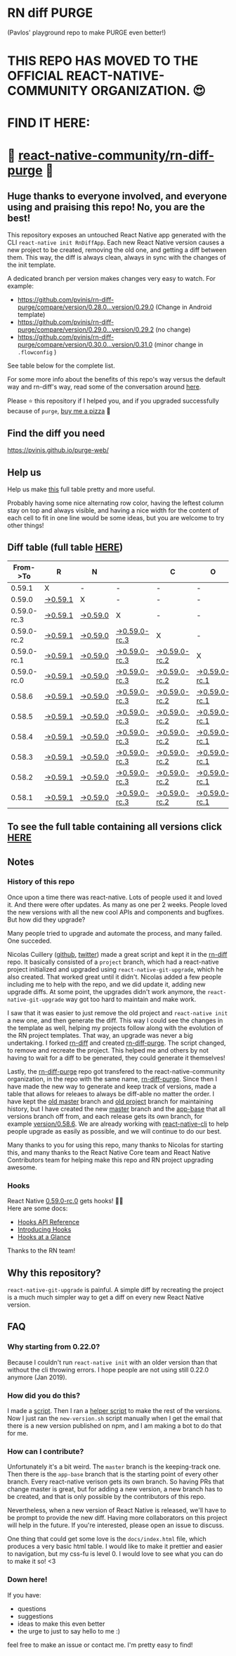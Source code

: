 # RN diff PURGE
(Pavlos' playground repo to make PURGE even better!)

# THIS REPO HAS MOVED TO THE OFFICIAL REACT-NATIVE-COMMUNITY ORGANIZATION. 😍
# FIND IT HERE:  
# 💪 [react-native-community/rn-diff-purge](https://github.com/react-native-community/rn-diff-purge) 🎉
## Huge thanks to everyone involved, and everyone using and praising this repo! No, you are the best!

This repository exposes an untouched React Native app generated with the CLI
`react-native init RnDiffApp`. Each new React Native version causes a new project to be created, removing the old one, and getting a diff between them. This way, the diff is always clean, always in sync with the changes of the init template.

A dedicated branch per version makes changes very easy
to watch. For example:

* https://github.com/pvinis/rn-diff-purge/compare/version/0.28.0...version/0.29.0
(Change in Android template)
* https://github.com/pvinis/rn-diff-purge/compare/version/0.29.0...version/0.29.2
(no change)
* https://github.com/pvinis/rn-diff-purge/compare/version/0.30.0...version/0.31.0
(minor change in `.flowconfig` )

See table below for the complete list.

For some more info about the benefits of this repo's way versus the default way and rn-diff's way, read some of the conversation around [here](https://github.com/react-native-community/discussions-and-proposals/issues/68#issuecomment-452227478).

Please :star: this repository if I helped you, and if you upgraded successfully because of `purge`, [buy me a pizza](https://www.buymeacoffee.com/DGWwHVZ4s) :pizza:

## Find the diff you need
https://pvinis.github.io/purge-web/

## Help us
Help us make [this](https://pvinis.github.io/rn-diff-purge) full table pretty and more useful.

Probably having some nice alternating row color, having the leftest column stay on top and always visible, and having a nice width for the content of each cell to fit in one line would be some ideas, but you are welcome to try other things!

## Diff table (full table [HERE](https://pvinis.github.io/rn-diff-purge))

| From->To    | R                                                                                               | N                                                                                               |                                                                                                           | C                                                                                                         | O                                                                                                         | R                                                                                                    | E                                                                                          |                                                                                            | T                                                                                          | E                                                                                          | A                                                                                          | M   |
| ----------- | ----------------------------------------------------------------------------------------------- | ----------------------------------------------------------------------------------------------- | --------------------------------------------------------------------------------------------------------- | --------------------------------------------------------------------------------------------------------- | --------------------------------------------------------------------------------------------------------- | ---------------------------------------------------------------------------------------------------- | ------------------------------------------------------------------------------------------ | ------------------------------------------------------------------------------------------ | ------------------------------------------------------------------------------------------ | ------------------------------------------------------------------------------------------ | ------------------------------------------------------------------------------------------ | --- |
| 0.59.1      | X                                                                                               | -                                                                                               | -                                                                                                         | -                                                                                                         | -                                                                                                         | -                                                                                                    | -                                                                                          | -                                                                                          | -                                                                                          | -                                                                                          | -                                                                                          | -   |
| 0.59.0      | [->0.59.1](https://github.com/pvinis/rn-diff-purge/compare/version/0.59.0..version/0.59.1)      | X                                                                                               | -                                                                                                         | -                                                                                                         | -                                                                                                         | -                                                                                                    | -                                                                                          | -                                                                                          | -                                                                                          | -                                                                                          | -                                                                                          | -   |
| 0.59.0-rc.3 | [->0.59.1](https://github.com/pvinis/rn-diff-purge/compare/version/0.59.0-rc.3..version/0.59.1) | [->0.59.0](https://github.com/pvinis/rn-diff-purge/compare/version/0.59.0-rc.3..version/0.59.0) | X                                                                                                         | -                                                                                                         | -                                                                                                         | -                                                                                                    | -                                                                                          | -                                                                                          | -                                                                                          | -                                                                                          | -                                                                                          | -   |
| 0.59.0-rc.2 | [->0.59.1](https://github.com/pvinis/rn-diff-purge/compare/version/0.59.0-rc.2..version/0.59.1) | [->0.59.0](https://github.com/pvinis/rn-diff-purge/compare/version/0.59.0-rc.2..version/0.59.0) | [->0.59.0-rc.3](https://github.com/pvinis/rn-diff-purge/compare/version/0.59.0-rc.2..version/0.59.0-rc.3) | X                                                                                                         | -                                                                                                         | -                                                                                                    | -                                                                                          | -                                                                                          | -                                                                                          | -                                                                                          | -                                                                                          | -   |
| 0.59.0-rc.1 | [->0.59.1](https://github.com/pvinis/rn-diff-purge/compare/version/0.59.0-rc.1..version/0.59.1) | [->0.59.0](https://github.com/pvinis/rn-diff-purge/compare/version/0.59.0-rc.1..version/0.59.0) | [->0.59.0-rc.3](https://github.com/pvinis/rn-diff-purge/compare/version/0.59.0-rc.1..version/0.59.0-rc.3) | [->0.59.0-rc.2](https://github.com/pvinis/rn-diff-purge/compare/version/0.59.0-rc.1..version/0.59.0-rc.2) | X                                                                                                         | -                                                                                                    | -                                                                                          | -                                                                                          | -                                                                                          | -                                                                                          | -                                                                                          | -   |
| 0.59.0-rc.0 | [->0.59.1](https://github.com/pvinis/rn-diff-purge/compare/version/0.59.0-rc.0..version/0.59.1) | [->0.59.0](https://github.com/pvinis/rn-diff-purge/compare/version/0.59.0-rc.0..version/0.59.0) | [->0.59.0-rc.3](https://github.com/pvinis/rn-diff-purge/compare/version/0.59.0-rc.0..version/0.59.0-rc.3) | [->0.59.0-rc.2](https://github.com/pvinis/rn-diff-purge/compare/version/0.59.0-rc.0..version/0.59.0-rc.2) | [->0.59.0-rc.1](https://github.com/pvinis/rn-diff-purge/compare/version/0.59.0-rc.0..version/0.59.0-rc.1) | X                                                                                                    | -                                                                                          | -                                                                                          | -                                                                                          | -                                                                                          | -                                                                                          | -   |
| 0.58.6      | [->0.59.1](https://github.com/pvinis/rn-diff-purge/compare/version/0.58.6..version/0.59.1)      | [->0.59.0](https://github.com/pvinis/rn-diff-purge/compare/version/0.58.6..version/0.59.0)      | [->0.59.0-rc.3](https://github.com/pvinis/rn-diff-purge/compare/version/0.58.6..version/0.59.0-rc.3)      | [->0.59.0-rc.2](https://github.com/pvinis/rn-diff-purge/compare/version/0.58.6..version/0.59.0-rc.2)      | [->0.59.0-rc.1](https://github.com/pvinis/rn-diff-purge/compare/version/0.58.6..version/0.59.0-rc.1)      | [->0.59.0-rc.0](https://github.com/pvinis/rn-diff-purge/compare/version/0.58.6..version/0.59.0-rc.0) | X                                                                                          | -                                                                                          | -                                                                                          | -                                                                                          | -                                                                                          | -   |
| 0.58.5      | [->0.59.1](https://github.com/pvinis/rn-diff-purge/compare/version/0.58.5..version/0.59.1)      | [->0.59.0](https://github.com/pvinis/rn-diff-purge/compare/version/0.58.5..version/0.59.0)      | [->0.59.0-rc.3](https://github.com/pvinis/rn-diff-purge/compare/version/0.58.5..version/0.59.0-rc.3)      | [->0.59.0-rc.2](https://github.com/pvinis/rn-diff-purge/compare/version/0.58.5..version/0.59.0-rc.2)      | [->0.59.0-rc.1](https://github.com/pvinis/rn-diff-purge/compare/version/0.58.5..version/0.59.0-rc.1)      | [->0.59.0-rc.0](https://github.com/pvinis/rn-diff-purge/compare/version/0.58.5..version/0.59.0-rc.0) | [->0.58.6](https://github.com/pvinis/rn-diff-purge/compare/version/0.58.5..version/0.58.6) | X                                                                                          | -                                                                                          | -                                                                                          | -                                                                                          | -   |
| 0.58.4      | [->0.59.1](https://github.com/pvinis/rn-diff-purge/compare/version/0.58.4..version/0.59.1)      | [->0.59.0](https://github.com/pvinis/rn-diff-purge/compare/version/0.58.4..version/0.59.0)      | [->0.59.0-rc.3](https://github.com/pvinis/rn-diff-purge/compare/version/0.58.4..version/0.59.0-rc.3)      | [->0.59.0-rc.2](https://github.com/pvinis/rn-diff-purge/compare/version/0.58.4..version/0.59.0-rc.2)      | [->0.59.0-rc.1](https://github.com/pvinis/rn-diff-purge/compare/version/0.58.4..version/0.59.0-rc.1)      | [->0.59.0-rc.0](https://github.com/pvinis/rn-diff-purge/compare/version/0.58.4..version/0.59.0-rc.0) | [->0.58.6](https://github.com/pvinis/rn-diff-purge/compare/version/0.58.4..version/0.58.6) | [->0.58.5](https://github.com/pvinis/rn-diff-purge/compare/version/0.58.4..version/0.58.5) | X                                                                                          | -                                                                                          | -                                                                                          | -   |
| 0.58.3      | [->0.59.1](https://github.com/pvinis/rn-diff-purge/compare/version/0.58.3..version/0.59.1)      | [->0.59.0](https://github.com/pvinis/rn-diff-purge/compare/version/0.58.3..version/0.59.0)      | [->0.59.0-rc.3](https://github.com/pvinis/rn-diff-purge/compare/version/0.58.3..version/0.59.0-rc.3)      | [->0.59.0-rc.2](https://github.com/pvinis/rn-diff-purge/compare/version/0.58.3..version/0.59.0-rc.2)      | [->0.59.0-rc.1](https://github.com/pvinis/rn-diff-purge/compare/version/0.58.3..version/0.59.0-rc.1)      | [->0.59.0-rc.0](https://github.com/pvinis/rn-diff-purge/compare/version/0.58.3..version/0.59.0-rc.0) | [->0.58.6](https://github.com/pvinis/rn-diff-purge/compare/version/0.58.3..version/0.58.6) | [->0.58.5](https://github.com/pvinis/rn-diff-purge/compare/version/0.58.3..version/0.58.5) | [->0.58.4](https://github.com/pvinis/rn-diff-purge/compare/version/0.58.3..version/0.58.4) | X                                                                                          | -                                                                                          | -   |
| 0.58.2      | [->0.59.1](https://github.com/pvinis/rn-diff-purge/compare/version/0.58.2..version/0.59.1)      | [->0.59.0](https://github.com/pvinis/rn-diff-purge/compare/version/0.58.2..version/0.59.0)      | [->0.59.0-rc.3](https://github.com/pvinis/rn-diff-purge/compare/version/0.58.2..version/0.59.0-rc.3)      | [->0.59.0-rc.2](https://github.com/pvinis/rn-diff-purge/compare/version/0.58.2..version/0.59.0-rc.2)      | [->0.59.0-rc.1](https://github.com/pvinis/rn-diff-purge/compare/version/0.58.2..version/0.59.0-rc.1)      | [->0.59.0-rc.0](https://github.com/pvinis/rn-diff-purge/compare/version/0.58.2..version/0.59.0-rc.0) | [->0.58.6](https://github.com/pvinis/rn-diff-purge/compare/version/0.58.2..version/0.58.6) | [->0.58.5](https://github.com/pvinis/rn-diff-purge/compare/version/0.58.2..version/0.58.5) | [->0.58.4](https://github.com/pvinis/rn-diff-purge/compare/version/0.58.2..version/0.58.4) | [->0.58.3](https://github.com/pvinis/rn-diff-purge/compare/version/0.58.2..version/0.58.3) | X                                                                                          | -   |
| 0.58.1      | [->0.59.1](https://github.com/pvinis/rn-diff-purge/compare/version/0.58.1..version/0.59.1)      | [->0.59.0](https://github.com/pvinis/rn-diff-purge/compare/version/0.58.1..version/0.59.0)      | [->0.59.0-rc.3](https://github.com/pvinis/rn-diff-purge/compare/version/0.58.1..version/0.59.0-rc.3)      | [->0.59.0-rc.2](https://github.com/pvinis/rn-diff-purge/compare/version/0.58.1..version/0.59.0-rc.2)      | [->0.59.0-rc.1](https://github.com/pvinis/rn-diff-purge/compare/version/0.58.1..version/0.59.0-rc.1)      | [->0.59.0-rc.0](https://github.com/pvinis/rn-diff-purge/compare/version/0.58.1..version/0.59.0-rc.0) | [->0.58.6](https://github.com/pvinis/rn-diff-purge/compare/version/0.58.1..version/0.58.6) | [->0.58.5](https://github.com/pvinis/rn-diff-purge/compare/version/0.58.1..version/0.58.5) | [->0.58.4](https://github.com/pvinis/rn-diff-purge/compare/version/0.58.1..version/0.58.4) | [->0.58.3](https://github.com/pvinis/rn-diff-purge/compare/version/0.58.1..version/0.58.3) | [->0.58.2](https://github.com/pvinis/rn-diff-purge/compare/version/0.58.1..version/0.58.2) | X   |

## To see the full table containing all versions click [HERE](https://pvinis.github.io/rn-diff-purge)

## Notes

### History of this repo

Once upon a time there was react-native. Lots of people used it and loved it. And there were ofter updates. As many as one per 2 weeks. People loved the new versions with all the new cool APIs and components and bugfixes. But how did they upgrade?

Many people tried to upgrade and automate the process, and many failed. One succeded.

Nicolas Cuillery ([github](https://github.com/ncuillery), [twitter](https://twitter.com/ncuillery)) made a great script and kept it in the [rn-diff](https://github.com/ncuillery/rn-diff) repo. It basically consisted of a `project` branch, which had a react-native project initialized and upgraded using `react-native-git-upgrade`, which he also created. That worked great until it didn't. Nicolas added a few people including me to help with the repo, and we did update it, adding new upgrade diffs. At some point, the upgrades didn't work anymore, the `react-native-git-upgrade` way got too hard to maintain and make work.

I saw that it was easier to just remove the old project and `react-native init` a new one, and then generate the diff. This way I could see the changes in the template as well, helping my projects follow along with the evolution of the RN project templates. That way, an upgrade was never a big undertaking. I forked [rn-diff](https://github.com/ncuillery/rn-diff) and created [rn-diff-purge](https://github.com/pvinis/rn-diff-purge). The script changed, to remove and recreate the project. This helped me and others by not having to wait for a diff to be generated, they could generate it themselves!

Lastly, the [rn-diff-purge](https://github.com/pvinis/rn-diff-purge) repo got transfered to the react-native-community organization, in the repo with the same name, [rn-diff-purge](https://github.com/react-native-community/rn-diff-purge). Since then I have made the new way to generate and keep track of versions, made a table that allows for releaes to always be diff-able no matter the order. I have kept the [old master](https://github.com/pvinis/rn-diff-purge/tree/old/master) branch and [old project](https://github.com/pvinis/rn-diff-purge/tree/old/project) branch for maintaining history, but I have created the new [master](https://github.com/pvinis/rn-diff-purge/tree/master) branch and the [app-base](https://github.com/pvinis/rn-diff-purge/tree/app-base) that all versions branch off from, and each release gets its own branch, for example [version/0.58.6](https://github.com/pvinis/rn-diff-purge/tree/version/0.58.6). We are already working with [react-native-cli](https://github.com/react-native-community/react-native-cli) to help people upgrade as easily as possible, and we will continue to do our best.

Many thanks to you for using this repo, many thanks to Nicolas for starting this, and many thanks to the React Native Core team and React Native Contributors team for helping make this repo and RN project upgrading awesome.

### Hooks
React Native [0.59.0-rc.0](https://github.com/pvinis/rn-diff-purge#version-changes) gets hooks! 🎉🥳  
Here are some docs:
- [Hooks API Reference](https://reactjs.org/docs/hooks-reference.html)
- [Introducing Hooks](https://reactjs.org/docs/hooks-intro.html)
- [Hooks at a Glance](https://reactjs.org/docs/hooks-overview.html)

Thanks to the RN team!

## Why this repository?
`react-native-git-upgrade` is painful. A simple diff by recreating the project is a much much simpler way to get a diff on every new React Native version.

## FAQ

### Why starting from 0.22.0?

Because I couldn't run `react-native init` with an older version than that without the cli throwing errors. I hope people are not using still 0.22.0 anymore (Jan 2019).

### How did you do this?

I made a [script](https://github.com/pvinis/rn-diff-purge/blob/master/new-version.sh). Then I ran a [helper script](https://github.com/pvinis/rn-diff-purge/blob/master/new-version.sh) to make the rest of the versions.
Now I just ran the `new-version.sh` script manually when I get the email that there is a new version published on npm, and I am making a bot to do that for me.

### How can I contribute?

Unfortunately it's a bit weird. The `master` branch is the keeping-track one. Then there is the `app-base` branch that is the starting point of every other branch. Every react-native verison gets its own branch. So having PRs that change master is great, but for adding a new version, a new branch has to be created, and that is only possible by the contributors of this repo.

Nevertheless, when a new version of React Native is released, we'll have to be prompt to provide
the new diff. Having more collaborators on this project will help in the future. If you're interested, please open an issue to discuss.

One thing that could get some love is the `docs/index.html` file, which produces a very basic html table. I would like to make it prettier and easier to navigation, but my css-fu is level 0. I would love to see what you can do to make it so! <3

### Down here!

If you have: 
- questions
- suggestions
- ideas to make this even better
- the urge to just to say hello to me :)

feel free to make an issue or contact me. I'm pretty easy to find!
